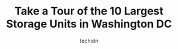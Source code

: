---
layout: ampstory
image: https://i0.wp.com/paketmu.com/wp-content/uploads/2023/06/cubesmart-self-storage-0-in-washington-dc-1686372760.jpeg?resize=640,853
author: techidn
featured: false
description: Explore the diverse Storage Unit scene in Washington DC, home to an incredible selection of 10 establishments catering to every taste. Whether youre in search of iconic favorites or undisco
title: Take a Tour of the 10 Largest Storage Units in Washington DC
cover:
   title: Take a Tour of the 10 Largest Storage Units in Washington DC
   subtitle: RICKPATE
   background: https://paketmu.com/wp-content/uploads/2023/06/cubesmart-self-storage-0-in-washington-dc-1686372760.jpeg

pages: 
 - layout: thirds
   top: <h1>#1 Extra Space Storage</h1>
   bottom: "<p>I had an exceptionally pleasant experience working with my customer service representative, Renee.  She was friendly, professional, and very helpful in explaining my diff</p>"
   background: https://paketmu.com/wp-content/uploads/2023/06/cubesmart-self-storage-1-in-washington-dc-1686372761.jpeg
   backgroundblur: true
 - layout: thirds
   top: <h1>#2 Extra Space Storage</h1>
   bottom: "<p>Erika was great fast and knowledgeable, she was dealing with multiple customers alone and handled it great. No matter how busy she was she made sure all customer were gre</p>"
   background: https://paketmu.com/wp-content/uploads/2023/06/cubesmart-self-storage-2-in-washington-dc-1686372762.jpeg
   cta:
      link: https://paketmu.com/take-a-tour-of-the-10-largest-storage-units-in-washington-dc/
      text: Take a Tour of the 10 Largest Storage Units in Washington DC
 - layout: thirds
   top: <h1>#3 Extra Space Storage</h1>
   bottom: "<p>While Jasmine is nice and cordial, she did not follow through with her promise to call me back to secure my rental. Now, the morning of the next day I am stuck trying to </p>"
   background: https://paketmu.com/wp-content/uploads/2023/06/cubesmart-self-storage-3-in-washington-dc-1686372763.jpeg
   cta:
      link: https://paketmu.com/take-a-tour-of-the-10-largest-storage-units-in-washington-dc/
      text: Take a Tour of the 10 Largest Storage Units in Washington DC
 - layout: thirds
   top: <h1>#4 Public Storage</h1>
   bottom: "<p>1230 S Capitol St SE, Washington, DC 20003, United States</p>"
   background: https://images.unsplash.com/photo-1595364397663-fca4f075d796?ixlib=rb-4.0.3&ixid=MnwxMjA3fDB8MHxwaG90by1wYWdlfHx8fGVufDB8fHx8&auto=format&fit=crop&w=640&h=853&q=80
   cta:
      link: https://paketmu.com/take-a-tour-of-the-10-largest-storage-units-in-washington-dc/
      text: Take a Tour of the 10 Largest Storage Units in Washington DC
 - layout: thirds
   top: <h1>#5 Life Storage - Washington</h1>
   bottom: "<p>2000 Bladensburg Rd NE, Washington, DC 20018, United States</p>"
   background: https://images.unsplash.com/photo-1510906594845-bc082582c8cc?ixlib=rb-4.0.3&ixid=MnwxMjA3fDB8MHxwaG90by1wYWdlfHx8fGVufDB8fHx8&auto=format&fit=crop&w=640&h=853&q=80
   cta:
      link: https://paketmu.com/take-a-tour-of-the-10-largest-storage-units-in-washington-dc/
      text: Take a Tour of the 10 Largest Storage Units in Washington DC
 - layout: thirds
   top: <h1>#6 Extra Space Storage</h1>
   bottom: "<p>72 Florida Ave NE, Washington, DC 20002, United States</p>"
   background: https://images.unsplash.com/photo-1557672172-298e090bd0f1?ixlib=rb-4.0.3&ixid=MnwxMjA3fDB8MHxwaG90by1wYWdlfHx8fGVufDB8fHx8&auto=format&fit=crop&w=640&h=853&q=80
   cta:
      link: https://paketmu.com/take-a-tour-of-the-10-largest-storage-units-in-washington-dc/
      text: Take a Tour of the 10 Largest Storage Units in Washington DC
 - layout: thirds
   top: <h1>#7 Life Storage - Washington</h1>
   bottom: "<p>5600 2nd St NE, Washington, DC 20011, United States</p>"
   background: https://images.unsplash.com/photo-1602536052359-ef94c21c5948?ixlib=rb-4.0.3&ixid=MnwxMjA3fDB8MHxwaG90by1wYWdlfHx8fGVufDB8fHx8&auto=format&fit=crop&w=640&h=853&q=80
   cta:
      link: https://paketmu.com/take-a-tour-of-the-10-largest-storage-units-in-washington-dc/
      text: Take a Tour of the 10 Largest Storage Units in Washington DC
 - layout: thirds
   middle: Continue reading...
   background: https://images.unsplash.com/photo-1549241520-425e3dfc01cb?ixlib=rb-4.0.3&ixid=MnwxMjA3fDB8MHxwaG90by1wYWdlfHx8fGVufDB8fHx8&auto=format&fit=crop&w=640&h=853&q=80
   cta:
      link: https://paketmu.com/take-a-tour-of-the-10-largest-storage-units-in-washington-dc/
      text: Take a Tour of the 10 Largest Storage Units in Washington DC
      
---